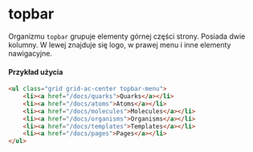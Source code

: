 # topbar

Organizmu `topbar` grupuje elementy górnej części strony. Posiada dwie kolumny. W lewej znajduje się logo, w prawej menu i inne elementy nawigacyjne.

#### Przykład użycia

```html
<ul class="grid grid-ac-center topbar-menu">
    <li><a href="/docs/quarks">Quarks</a></li>
    <li><a href="/docs/atoms">Atoms</a></li>
    <li><a href="/docs/molecules">Molecules</a></li>
    <li><a href="/docs/organisms">Organisms</a></li>
    <li><a href="/docs/templates">Templates</a></li>
    <li><a href="/docs/pages">Pages</a></li>
</ul>
```